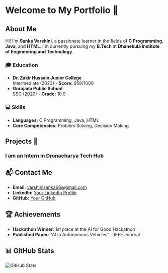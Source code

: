 # Welcome to My Portfolio 👋

## About Me

Hi! I'm **Sanka Varshini**, a passionate learner in the fields of **C Programming**, **Java**, and **HTML**. I'm currently pursuing my **B.Tech** at **Dhanekula Institute of Engineering and Technology**.

### 🎓 Education
- **Dr. Zakir Hussain Junior College**  
  Intermediate (2023) - **Score:** 958/1000
- **Gurajada Public School**  
  SSC (2020) - **Grade:** 10.0

### 💻 Skills
- **Languages:** C Programming, Java, HTML
- **Core Competencies:** Problem Solving, Decision Making

## Projects 🚀

### I am an Intern in Dronacharya Tech Hub

## 📬 Contact Me

- **Email:** varshinisanka66@gmail.com
- **LinkedIn:** [Your LinkedIn Profile](https://www.linkedin.com/in/your-profile)
- **GitHub:** [Your GitHub](https://github.com/varshini-rupa)

## 🏆 Achievements
- **Hackathon Winner**: 1st place at the AI for Good Hackathon
- **Published Paper**: "AI in Autonomous Vehicles" - IEEE Journal

## 📊 GitHub Stats
![GitHub Stats](https://github-readme-stats.vercel.app/api?username=Mahitha123&show_icons=true&theme=tokyonight)
